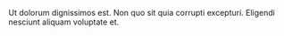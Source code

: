 Ut dolorum dignissimos est.
Non quo sit quia corrupti excepturi.
Eligendi nesciunt aliquam voluptate et.